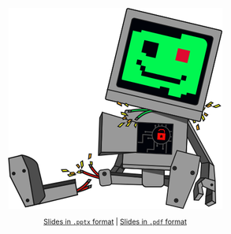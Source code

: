 <div align="center"> <img src="./logo.svg"></a> 

[Slides in `.pptx` format](https://github.com/redcode-labs/talks/blob/main/TheHackSummit2022/MadeInGolang.pptx) | [Slides in `.pdf` format](https://github.com/redcode-labs/talks/blob/main/TheHackSummit/MadeInGolang.pdf)

</div>